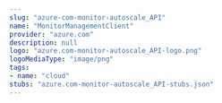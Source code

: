 ```yaml
---
slug: "azure-com-monitor-autoscale_API"
name: "MonitorManagementClient"
provider: "azure.com"
description: null
logo: "azure.com-monitor-autoscale_API-logo.png"
logoMediaType: "image/png"
tags:
- name: "cloud"
stubs: "azure.com-monitor-autoscale_API-stubs.json"
---
```

